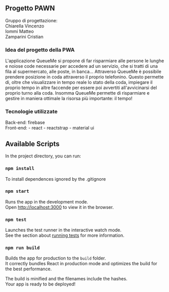 ## Progetto PAWN 
Gruppo di progettazione:<br>
Chiarella Vincenzo<br>
Iommi Matteo<br>
Zamparini Cristian<br>

### Idea del progetto della PWA
L'applicazione QueueMe si propone di far risparmiare alle persone le lunghe e noiose code necessarie per accedere ad un servizio, che si tratti di una fila al supermercato, alle poste, in banca...
Attraverso QueueMe è possibile prendere posizione in coda attraverso il proprio telefonino.
Questo permette di, oltre che visualizzare in tempo reale lo stato della coda, impiegare il proprio tempo in altre faccende per essere poi avvertiti all'avvicinarsi del proprio turno alla coda.
Insomma QueueMe permette di risparmiare e gestire in maniera ottimale la risorsa più importante: il tempo!<br>

### Tecnologie utilizzate
Back-end: firebase<br>
Front-end: - react
           - reactstrap
           - material ui


## Available Scripts

In the project directory, you can run:<br>

### `npm install`
To install dependences ignored by the .gitignore

### `npm start`

Runs the app in the development mode.<br>
Open [http://localhost:3000](http://localhost:3000) to view it in the browser.

### `npm test`

Launches the test runner in the interactive watch mode.<br>
See the section about [running tests](https://facebook.github.io/create-react-app/docs/running-tests) for more information.

### `npm run build`

Builds the app for production to the `build` folder.<br>
It correctly bundles React in production mode and optimizes the build for the best performance.

The build is minified and the filenames include the hashes.<br>
Your app is ready to be deployed!


